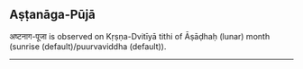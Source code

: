 ## Aṣṭanāga-Pūjā
अष्टनाग-पूजा is observed on Kṛṣṇa-Dvitīyā tithi of Āṣāḍhaḥ (lunar) month (sunrise (default)/puurvaviddha (default)).



---

